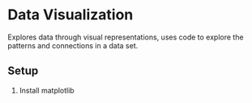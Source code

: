# Data Visualization
Explores data through visual representations, uses code to explore the patterns and connections in a data set.

## Setup
1. Install matplotlib
